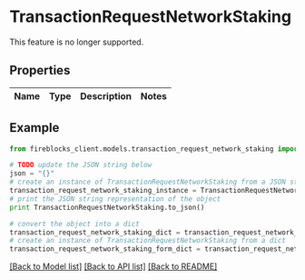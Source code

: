 # TransactionRequestNetworkStaking

This feature is no longer supported.

## Properties

Name | Type | Description | Notes
------------ | ------------- | ------------- | -------------

## Example

```python
from fireblocks_client.models.transaction_request_network_staking import TransactionRequestNetworkStaking

# TODO update the JSON string below
json = "{}"
# create an instance of TransactionRequestNetworkStaking from a JSON string
transaction_request_network_staking_instance = TransactionRequestNetworkStaking.from_json(json)
# print the JSON string representation of the object
print TransactionRequestNetworkStaking.to_json()

# convert the object into a dict
transaction_request_network_staking_dict = transaction_request_network_staking_instance.to_dict()
# create an instance of TransactionRequestNetworkStaking from a dict
transaction_request_network_staking_form_dict = transaction_request_network_staking.from_dict(transaction_request_network_staking_dict)
```
[[Back to Model list]](../README.md#documentation-for-models) [[Back to API list]](../README.md#documentation-for-api-endpoints) [[Back to README]](../README.md)


